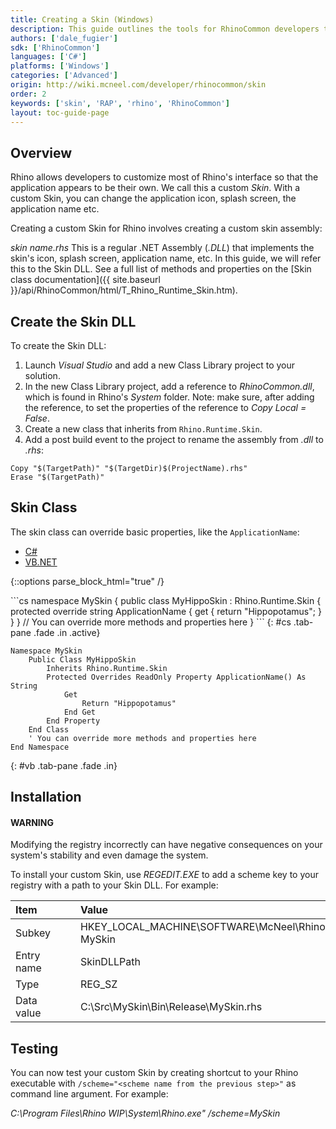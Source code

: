 ```yaml
---
title: Creating a Skin (Windows)
description: This guide outlines the tools for RhinoCommon developers to wrap their application around Rhino by creating custom Skin.  Custom skins are supported on Windows only.
authors: ['dale_fugier']
sdk: ['RhinoCommon']
languages: ['C#']
platforms: ['Windows']
categories: ['Advanced']
origin: http://wiki.mcneel.com/developer/rhinocommon/skin
order: 2
keywords: ['skin', 'RAP', 'rhino', 'RhinoCommon']
layout: toc-guide-page
---
```



## Overview

Rhino allows developers to customize most of Rhino's interface so that the application appears to be their own.  We call this a custom *Skin*.  With a custom Skin, you can change the application icon, splash screen, the application name etc.

Creating a custom Skin for Rhino involves creating a custom skin assembly:

*skin name.rhs* This is a regular .NET Assembly (*.DLL*) that implements the skin's icon, splash screen, application name, etc.  In this guide, we will refer this to the Skin DLL. See a full list of methods and properties on the [Skin class documentation]({{ site.baseurl }}/api/RhinoCommon/html/T_Rhino_Runtime_Skin.htm).

## Create the Skin DLL

To create the Skin DLL:

1. Launch *Visual Studio* and add a new Class Library project to your solution.
1. In the new Class Library project, add a reference to *RhinoCommon.dll*, which is found in Rhino's *System* folder. Note: make sure, after adding the reference, to set the properties of the reference to *Copy Local = False*.
1. Create a new class that inherits from `Rhino.Runtime.Skin`.
1. Add a post build event to the project to rename the assembly from *.dll* to *.rhs*:
```
Copy "$(TargetPath)" "$(TargetDir)$(ProjectName).rhs"
Erase "$(TargetPath)"
```

## Skin Class

The skin class can override basic properties, like the `ApplicationName`:

<ul class="nav nav-pills">
  <li class="active"><a href="#cs" data-toggle="pill">C#</a></li>
  <li><a href="#vb" data-toggle="pill">VB.NET</a></li>
</ul>

{::options parse_block_html="true" /}
<div class="tab-content">
```cs
namespace MySkin
{
  public class MyHippoSkin : Rhino.Runtime.Skin
  {
    protected override string ApplicationName
    {
      get
      {
        return "Hippopotamus";
      }
    }
  }
  // You can override more methods and properties here
}
```
{: #cs .tab-pane .fade .in .active}

```vbnet
Namespace MySkin
    Public Class MyHippoSkin
        Inherits Rhino.Runtime.Skin
        Protected Overrides ReadOnly Property ApplicationName() As String
            Get
                Return "Hippopotamus"
            End Get
        End Property
    End Class
    ' You can override more methods and properties here
End Namespace
```
{: #vb .tab-pane .fade .in}

</div>

## Installation

<div class="bs-callout bs-callout-danger">
  <h4>WARNING</h4>
  <p>Modifying the registry incorrectly can have negative consequences on your system's stability and even damage the system.</p>
</div>

To install your custom Skin, use *REGEDIT.EXE* to add a scheme key to your registry with a path to your Skin DLL. For example:

| **Item** |    |    | **Value** |
|:--------|:----:|:----:|:--------|
| Subkey   |    |    | HKEY_LOCAL_MACHINE\SOFTWARE\McNeel\Rhinoceros\6.0\Scheme: MySkin   |
| Entry name   |    |    | SkinDLLPath   |
| Type   |    |    | REG_SZ   |
| Data value   |    |    | C:\Src\MySkin\Bin\Release\MySkin.rhs   |

## Testing

You can now test your custom Skin by creating shortcut to your Rhino executable with `/scheme="<scheme name from the previous step>"` as command line argument.  For example:

*C:\Program Files\Rhino WIP\System\Rhino.exe" /scheme=MySkin*
